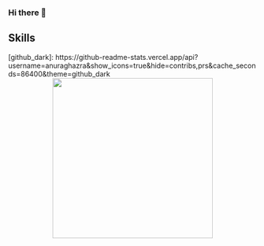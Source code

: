 ### Hi there 👋

## Skills

<div align=left>
[github_dark]: https://github-readme-stats.vercel.app/api?username=anuraghazra&show_icons=true&hide=contribs,prs&cache_seconds=86400&theme=github_dark</div>

<div align=center>
      <img width=325 align="center" src="https://github-readme-stats.vercel.app/api/top-langs/?username=Cengizhnx&langs_count=20&theme=github_dark&layout=compact&custom_title=Most used languages on GitHub" />
</div>

<!--
**Cengizhnx/Cengizhnx** is a ✨ _special_ ✨ repository because its `README.md` (this file) appears on your GitHub profile.

Here are some ideas to get you started:

- 🔭 I’m currently working on ...
- 🌱 I’m currently learning ...
- 👯 I’m looking to collaborate on ...
- 🤔 I’m looking for help with ...
- 💬 Ask me about ...
- 📫 How to reach me: ...
- 😄 Pronouns: ...
- ⚡ Fun fact: ...
-->
